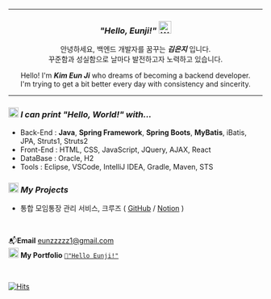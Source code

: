 ------

<div align="center">

### *"Hello, Eunji!"* <img src="https://raw.githubusercontent.com/Tarikul-Islam-Anik/Animated-Fluent-Emojis/master/Emojis/Hand%20gestures/Waving%20Hand%20Light%20Skin%20Tone.png" alt="Waving Hand Light Skin Tone" width="25" height="25" />

안녕하세요, 백엔드 개발자를 꿈꾸는 ***김은지*** 입니다.   
꾸준함과 성실함으로 날마다 발전하고자 노력하고 있습니다.

Hello! I'm ***Kim Eun Ji*** who dreams of becoming a backend developer.   
I'm trying to get a bit better every day with consistency and sincerity.

</div>

------


  
### <img src="https://raw.githubusercontent.com/Tarikul-Islam-Anik/Animated-Fluent-Emojis/master/Emojis/Hand%20gestures/Waving%20Hand%20Light%20Skin%20Tone.png" alt="Waving Hand Light Skin Tone" width="20" height="20" /> *I can print "Hello, World!" with...* 

- Back-End : **Java**, **Spring Framework**, **Spring Boots**, **MyBatis**, iBatis, JPA, Struts1, Struts2
- Front-End : HTML, CSS, JavaScript, JQuery, AJAX, React
- DataBase : Oracle, H2
- Tools : Eclipse, VSCode, IntelliJ IDEA, Gradle, Maven, STS


### <img src="https://raw.githubusercontent.com/Tarikul-Islam-Anik/Animated-Fluent-Emojis/master/Emojis/Objects/Bookmark%20Tabs.png" alt="Bookmark Tabs" width="20" height="20" /> *My Projects*
- 통합 모임통장 관리 서비스, 크루즈 ( [GitHub](https://github.com/eunzzzzz1/projectCruise) / [Notion](https://eunzzzzz1.notion.site/444479d27bd3452c9639e3f1354c9994) )

<br>

📬**Email** eunzzzzz1@gmail.com<br>
<img src="https://raw.githubusercontent.com/Tarikul-Islam-Anik/Animated-Fluent-Emojis/master/Emojis/Hand%20gestures/Writing%20Hand%20Light%20Skin%20Tone.png" alt="Writing Hand Light Skin Tone" width="20" height="20" /> **My Portfolio** [`👋"Hello Eunji!"`](https://eunzzzzz1.notion.site/Hello-Eunji-1b8ac348fe9c44398b7d511d6ed414ae?pvs=4)   

<br>

[![Hits](https://hits.seeyoufarm.com/api/count/incr/badge.svg?url=https%3A%2F%2Fgithub.com%2Feunzzzzz1&count_bg=%23A2D5FF&title_bg=%23FFCBE2&icon=&icon_color=%23E7E7E7&title=hits%F0%9F%92%AB&edge_flat=true)](https://hits.seeyoufarm.com)
